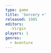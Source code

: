 ```yaml
---
type: game
title: 'Sorcery +'
released: 1985
editors: 
  -Virgin
players: 1
genres:
  - Aventure
---
```

